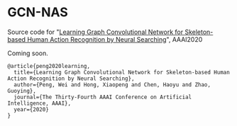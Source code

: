 # GCN-NAS
Source code for "[Learning Graph Convolutional Network for Skeleton-based Human Action Recognition by Neural Searching](https://arxiv.org/pdf/1911.04131.pdf)", AAAI2020

Coming soon.

```
@article{peng2020learning,
  title={Learning Graph Convolutional Network for Skeleton-based Human Action Recognition by Neural Searching},
  author={Peng, Wei and Hong, Xiaopeng and Chen, Haoyu and Zhao, Guoying},
  journal={The Thirty-Fourth AAAI Conference on Artificial Intelligence, AAAI},
  year={2020}
}
```
